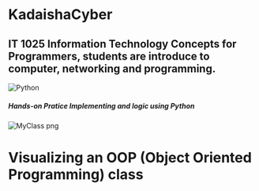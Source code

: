 # KadaishaCyber
## IT 1025 Information Technology Concepts for Programmers, students are introduce to computer, networking and programming. 

![Python](https://github.com/Kjrjr/KadaishaCyber/assets/136286335/7370352f-4992-4d3e-a169-79b8aecc2229)
##### Hands-on Pratice Implementing and logic using Python
![MyClass png](https://github.com/Kjrjr/KadaishaCyber/assets/136286335/34f01850-e648-475b-9e33-cff305d39377)
# Visualizing an OOP (Object Oriented Programming) class
